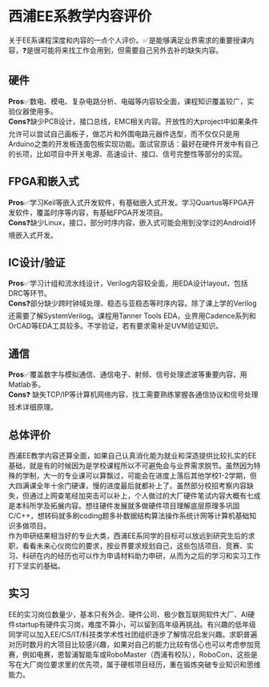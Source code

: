 # 西浦EE系教学内容评价
关于EE系课程深度和内容的一点个人评价。✅是能够满足业界需求的重要授课内容，❓是很可能将来找工作会用到，但需要自己另外去补的缺失内容。  

## 硬件
**Pros**✅数电、模电、复杂电路分析、电磁等内容较全面，课程知识覆盖较广，实验仪器使用多。  
**Cons**❓缺少PCB设计，接口总线，EMC相关内容。开放性的大project中如果条件允许可以尝试自己画板子，做芯片和外围电路元器件选型，而不仅仅只是用Arduino之类的开发板连面包板实现功能。面试官原话：最好在硬件开发中有自己的长项，比如项目中开关电源、高速设计、接口、信号完整性等部分的实现。

## FPGA和嵌入式
**Pros**✅学习Keil等嵌入式开发软件，有基础嵌入式开发。学习Quartus等FPGA开发软件，覆盖时序等内容，有基础FPGA开发项目。  
**Cons**❓缺少Linux，接口，部分时序内容，嵌入式可能会用到没学过的Android环境嵌入式开发。

## IC设计/验证
**Pros**✅学习计组和流水线设计，Verilog内容较全面，用EDA设计layout，包括DRC等环节。  
**Cons**❓部分缺少跨时钟域处理、稳态与亚稳态等时序内容。除了课上学的Verilog还需要了解SystemVerilog。课程用Tanner Tools EDA，业界用Cadence系列和OrCAD等EDA工具较多。不学验证，若有要求需补足UVM验证知识。

## 通信
**Pros**✅覆盖数字与模拟通信、通信电子、射频、信号处理滤波等重要内容，用Matlab多。  
**Cons**❓ 缺失TCP/IP等计算机网络内容，找工需要熟练掌握各通信协议和信号处理技术详细原理。

## 总体评价
西浦EE教学内容还算全面，如果自己认真消化能为就业和深造提供比较扎实的EE基础，就是有的时候因为是学校课程所以不可避免会与业界需求脱节。虽然因为特殊的学制，大一的专业课可以算飘过，可能会在进度上落后其他学校1-2学期，但大四满课全年十余门硬课，慢的进度最后就都补上了。虽然部分校招考察内容缺失，但通过上网查笔经加突击可以补上，个人做过的大厂硬件笔试内容大概有七成是本科所学及拓展内容。想往硬件发展就多做硬件项目理解底层原理多巩固C/C++，想转码就多刷coding题多补数据结构算法操作系统计网等计算机基础知识多做项目。  
作为申研结果相当好的专业大类，西浦EE系同学的目标可以放远到研究生后的求职，看看未来心仪岗位的要求，按业界要求规划自己，这些包括项目、竞赛、实习、科研在内的经历也可以作为申请材料助力申研，从而为之后的学习和实习工作打下坚实的基础。

## 实习
EE的实习岗位数量少，基本只有外企、硬件公司、极少数互联网软件大厂、AI硬件startup有硬件实习岗，难度不算小，可以留到高年级再挑战。有兴趣的低年级同学可以加入EE/CS/IT/科技类学术性社团组织逐步了解情况启发兴趣。求职普遍对历时数月的大项目比较感兴趣，如果对自己的能力比较有信心也可以考虑参加竞赛，例如电赛，恩智浦智能车或RoboMaster（西浦有校队），RoboCon，这些是写在大厂岗位要求里的优先项，属于硬核项目经历，重在锻炼突破专业知识和思维能力。
